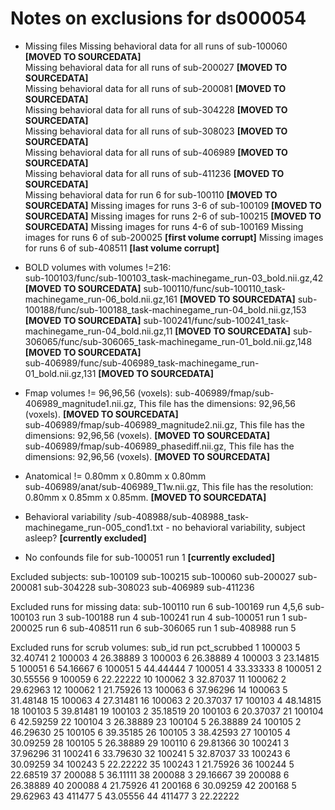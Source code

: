Notes on exclusions for ds000054
==========================================================

- Missing files
  Missing behavioral data for all runs of sub-100060 **[MOVED TO SOURCEDATA]**  
  Missing behavioral data for all runs of sub-200027 **[MOVED TO SOURCEDATA]**  
  Missing behavioral data for all runs of sub-200081 **[MOVED TO SOURCEDATA]**  
  Missing behavioral data for all runs of sub-304228 **[MOVED TO SOURCEDATA]**  
  Missing behavioral data for all runs of sub-308023 **[MOVED TO SOURCEDATA]**  
  Missing behavioral data for all runs of sub-406989 **[MOVED TO SOURCEDATA]**  
  Missing behavioral data for all runs of sub-411236 **[MOVED TO SOURCEDATA]**  
  Missing behavioral data for run 6 for sub-100110 **[MOVED TO SOURCEDATA]**
  Missing images for runs 3-6 of sub-100109 **[MOVED TO SOURCEDATA]**
  Missing images for runs 2-6 of sub-100215 **[MOVED TO SOURCEDATA]**
  Missing images for runs 4-6 of sub-100169
  Missing images for runs 6 of sub-200025 **[first volume corrupt]**
  Missing images for runs 6 of sub-408511 **[last volume corrupt]**

- BOLD volumes with volumes !=216:  
  sub-100103/func/sub-100103_task-machinegame_run-03_bold.nii.gz,42 **[MOVED TO SOURCEDATA]**
  sub-100110/func/sub-100110_task-machinegame_run-06_bold.nii.gz,161 **[MOVED TO SOURCEDATA]**
  sub-100188/func/sub-100188_task-machinegame_run-04_bold.nii.gz,153 **[MOVED TO SOURCEDATA]**
  sub-100241/func/sub-100241_task-machinegame_run-04_bold.nii.gz,11 **[MOVED TO SOURCEDATA]**
  sub-306065/func/sub-306065_task-machinegame_run-01_bold.nii.gz,148 **[MOVED TO SOURCEDATA]**   
  sub-406989/func/sub-406989_task-machinegame_run-01_bold.nii.gz,131 **[MOVED TO SOURCEDATA]**  

- Fmap volumes != 96,96,56 (voxels):
  sub-406989/fmap/sub-406989_magnitude1.nii.gz, This file has the dimensions: 92,96,56 (voxels). **[MOVED TO SOURCEDATA]**  
  sub-406989/fmap/sub-406989_magnitude2.nii.gz, This file has the dimensions: 92,96,56 (voxels). **[MOVED TO SOURCEDATA]**  
  sub-406989/fmap/sub-406989_phasediff.nii.gz, This file has the dimensions: 92,96,56 (voxels). **[MOVED TO SOURCEDATA]**

- Anatomical != 0.80mm x 0.80mm x 0.80mm  
  sub-406989/anat/sub-406989_T1w.nii.gz, This file has the resolution: 0.80mm x 0.85mm x 0.85mm. **[MOVED TO SOURCEDATA]**

- Behavioral variability
  /sub-408988/sub-408988_task-machinegame_run-005_cond1.txt - no behavioral variability, subject asleep? **[currently excluded]**

- No confounds file for sub-100051 run 1 **[currently excluded]**

Excluded subjects:
sub-100109
sub-100215
sub-100060
sub-200027
sub-200081
sub-304228
sub-308023
sub-406989
sub-411236

Excluded runs for missing data:
sub-100110 run 6
sub-100169 run 4,5,6
sub-100103 run 3
sub-100188 run 4
sub-100241 run 4
sub-100051 run 1
sub-200025 run 6
sub-408511 run 6
sub-306065 run 1
sub-408988 run 5

Excluded runs for scrub volumes:
   sub_id run pct_scrubbed
1  100003   5     32.40741
2  100003   4     26.38889
3  100003   6     26.38889
4  100003   3     23.14815
5  100051   6     54.16667
6  100051   5     44.44444
7  100051   4     33.33333
8  100051   2     30.55556
9  100059   6     22.22222
10 100062   3     32.87037
11 100062   2     29.62963
12 100062   1     21.75926
13 100063   6     37.96296
14 100063   5     31.48148
15 100063   4     27.31481
16 100063   2     20.37037
17 100103   4     48.14815
18 100103   5     39.81481
19 100103   2     35.18519
20 100103   6     20.37037
21 100104   6     42.59259
22 100104   3     26.38889
23 100104   5     26.38889
24 100105   2     46.29630
25 100105   6     39.35185
26 100105   3     38.42593
27 100105   4     30.09259
28 100105   5     26.38889
29 100110   6     29.81366
30 100241   3     37.96296
31 100241   6     33.79630
32 100241   5     32.87037
33 100243   6     30.09259
34 100243   5     22.22222
35 100243   1     21.75926
36 100244   5     22.68519
37 200088   5     36.11111
38 200088   3     29.16667
39 200088   6     26.38889
40 200088   4     21.75926
41 200168   6     30.09259
42 200168   5     29.62963
43 411477   5     43.05556
44 411477   3     22.22222
